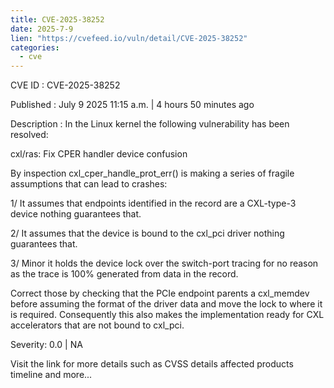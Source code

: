 ```yaml
--- 
title: CVE-2025-38252
date: 2025-7-9
lien: "https://cvefeed.io/vuln/detail/CVE-2025-38252"
categories:
  - cve
---
```


CVE ID : CVE-2025-38252

Published :  July 9
2025
11:15 a.m. | 4 hours
50 minutes ago

Description : In the Linux kernel
the following vulnerability has been resolved:

cxl/ras: Fix CPER handler device confusion

By inspection
cxl_cper_handle_prot_err() is making a series of fragile
assumptions that can lead to crashes:

1/ It assumes that endpoints identified in the record are a CXL-type-3
   device
nothing guarantees that.

2/ It assumes that the device is bound to the cxl_pci driver
nothing
   guarantees that.

3/ Minor
it holds the device lock over the switch-port tracing for no
   reason as the trace is 100% generated from data in the record.

Correct those by checking that the PCIe endpoint parents a cxl_memdev
before assuming the format of the driver data
and move the lock to where
it is required. Consequently this also makes the implementation ready for
CXL accelerators that are not bound to cxl_pci.

Severity: 0.0 | NA

Visit the link for more details
such as CVSS details
affected products
timeline
and more...
